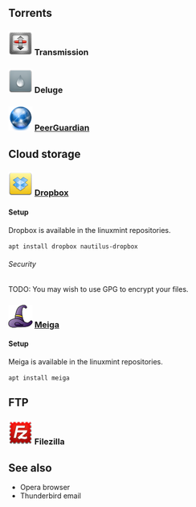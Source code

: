 ## Torrents ##

### ![Transmission][img-transmission] Transmission ###

### ![Deluge][img-deluge] Deluge ###

### ![PeerGuardian][img-pgl] [PeerGuardian][pgl-homepage] ###

## Cloud storage ##

### ![Dropbox][img-dropbox] [Dropbox][dropbox-homepage] ###

#### Setup ####

Dropbox is available in the linuxmint repositories.

`apt install dropbox nautilus-dropbox`

###### Security ######
TODO: You may wish to use GPG to encrypt your files.

### ![Meiga][img-meiga] [Meiga][meiga-homepage] ###

#### Setup ####

Meiga is available in the linuxmint repositories.

`apt install meiga`

## FTP ##

### ![Filezilla][img-filezilla] Filezilla ###

## See also ##
* Opera browser
* Thunderbird email

[dropbox-homepage]: https://www.dropbox.com
[meiga-homepage]: http://meiga.igalia.com/
[pgl-homepage]: http://moblock-deb.sourceforge.net/

[img-deluge]: deluge.png
[img-dropbox]: dropbox.png
[img-filezilla]: filezilla.png
[img-meiga]: meiga.png
[img-pgl]: pgl-gui.png
[img-transmission]: transmission.png
